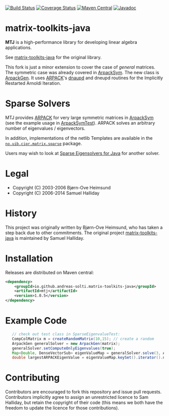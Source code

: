 [![Build Status](https://travis-ci.org/andreas-solti/matrix-toolkits-java.svg?branch=master)](https://travis-ci.org/andreas-solti/matrix-toolkits-java)
[![Coverage Status](https://coveralls.io/repos/github/andreas-solti/matrix-toolkits-java/badge.svg?branch=master)](https://coveralls.io/github/andreas-solti/matrix-toolkits-java?branch=master)
[![Maven Central](https://maven-badges.herokuapp.com/maven-central/io.github.andreas-solti.matrix-toolkits-java/mtj/badge.svg)](https://maven-badges.herokuapp.com/maven-central/io.github.andreas-solti.matrix-toolkits-java/mtj)
[![Javadoc](https://javadoc-emblem.rhcloud.com/doc/io.github.andreas-solti.matrix-toolkits-java/mtj/badge.svg)](http://www.javadoc.io/doc/io.github.andreas-solti.matrix-toolkits-java/mtj)

matrix-toolkits-java 
====================

**MTJ** is a high-performance library for developing linear algebra applications.

See [matrix-toolkits-java](https://github.com/fommil/matrix-toolkits-java) for the original library.

This fork is just a minor extension to cover the case of *general* matrices.
The symmetric case was already covered in [ArpackSym](src/main/java/no/uib/cipr/matrix/sparse/ArpackSym.java).
The new class is [ArpackGen](src/main/java/no/uib/cipr/matrix/sparse/ArpackGen.java).
It uses [ARPACK](http://www.caam.rice.edu/software/ARPACK/)'s [dnaupd](http://www.caam.rice.edu/software/ARPACK/UG/node137.html) and
dneupd routines for the Implicitly Restarted Arnoldi Iteration.


Sparse Solvers
==============

MTJ provides [ARPACK](http://www.caam.rice.edu/software/ARPACK/) for very large symmetric matrices in [ArpackSym](src/main/java/no/uib/cipr/matrix/sparse/ArpackSym.java) (see the example usage in [ArpackSymTest](src/test/java/no/uib/cipr/matrix/sparse/ArpackSymTest.java)). ARPACK solves an arbitrary number of eigenvalues / eigenvectors.

In addition, implementations of the netlib Templates are available in the [`no.uib.cipr.matrix.sparse`](src/test/java/no/uib/cipr/matrix/sparse) package.

Users may wish to look at [Sparse Eigensolvers for Java](http://code.google.com/p/sparse-eigensolvers-java/) for another solver.


Legal
=====

* Copyright (C) 2003-2006 Bjørn-Ove Heimsund
* Copyright (C) 2006-2014 Samuel Halliday


History
=======

This project was originally written by Bjørn-Ove Heimsund, who has taken a step back due to other commitments.
The original project [matrix-toolkits-java](https://github.com/fommil/matrix-toolkits-java) is maintained by Samuel Halliday.


Installation
============

Releases are distributed on Maven central:

```xml
<dependency>
    <groupId>io.github.andreas-solti.matrix-toolkits-java</groupId>
    <artifactId>mtj</artifactId>
    <version>1.0.5</version>
</dependency>
```

Example Code
============
```java
   // check out test class in SparseEigenvalueTest:
   CompColMatrix m = createRandomMatrix(10,15); // create a random
   ArpackGen generalSolver = new ArpackGen(matrix);
   generalSolver.setComputeOnlyEigenvalues(true);
   Map<Double, DenseVectorSub> eigenValueMap = generalSolver.solve(3, ArpackGen.Ritz.LR); // get 3 largest eigenvalues
   double largestARPACKEigenValue = eigenValueMap.keySet().iterator().next();
```


Contributing
============

Contributors are encouraged to fork this repository and issue pull
requests. Contributors implicitly agree to assign an unrestricted licence
to Sam Halliday, but retain the copyright of their code (this means
we both have the freedom to update the licence for those contributions).

